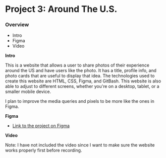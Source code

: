 # Project 3: Around The U.S.

### Overview

- Intro
- Figma
- Video

**Intro**

This is a website that allows a user to share photos of their experience around the US and have users like the photo. It has a title, profile info, and photo cards that are useful to display that idea. The technologies used to create this website are HTML, CSS, Figma, and GitBash. This website is also able to adjust to different screens, whether you're on a desktop, tablet, or a smaller mobile device.

I plan to improve the media queries and pixels to be more like the ones in Figma.

**Figma**

- [Link to the project on Figma](https://www.figma.com/file/ii4xxsJ0ghevUOcssTlHZv/Sprint-3%3A-Around-the-US?node-id=0%3A1)

**Video**

Note: I have not included the video since I want to make sure the website works properly first before recording.
